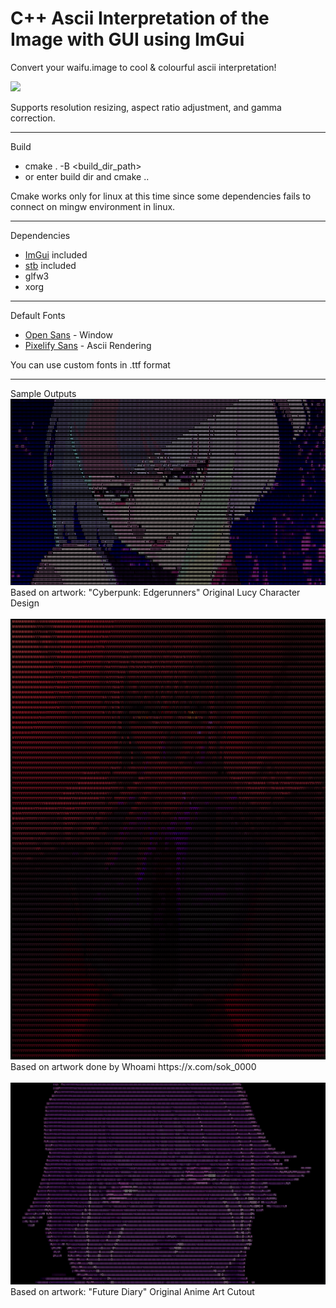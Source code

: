 <h1>
C++ Ascii Interpretation of the Image with GUI using ImGui
</h1>

Convert your waifu.image to cool & colourful ascii interpretation!

<img src="documents/window_demo.gif">

Supports resolution resizing, aspect ratio adjustment, and gamma correction.
<hr>
Build

  - cmake . -B <build_dir_path>
  - or enter build dir and cmake ..

Cmake works only for linux at this time since some dependencies fails to connect on mingw environment in linux.
<hr>
Dependencies

- [ImGui](https://github.com/ocornut/imgui) included
- [stb](https://github.com/nothings/stb) included
- glfw3
- xorg
<hr>
Default Fonts

- [Open Sans](https://fonts.google.com/specimen/Open+Sans) - Window
- [Pixelify Sans](https://fonts.google.com/specimen/Pixelify+Sans) - Ascii Rendering

You can use custom fonts in .ttf format
<hr>
Sample Outputs

<img src="documents/lucy-tech.png">
Based on artwork: "Cyberpunk: Edgerunners" Original Lucy Character Design
<br><br>

<img src="documents/makima.png">
Based on artwork done by Whoami https://x.com/sok_0000
<br><br>

<img src="documents/yuno-tech.png">
Based on artwork: "Future Diary" Original Anime Art Cutout
<br><br>

